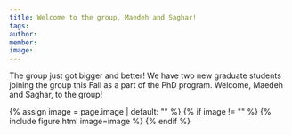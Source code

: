 ```yaml
---
title: Welcome to the group, Maedeh and Saghar!
tags: 
author: 
member: 
image: 
---
```


The group just got bigger and better! We have two new graduate students joining the group this Fall as a part of the PhD program. Welcome, Maedeh and Saghar, to the group!


{% assign image = page.image | default: "" %}
{% if image != "" %}
  {% include figure.html
    image=image
  %}
{% endif %}
